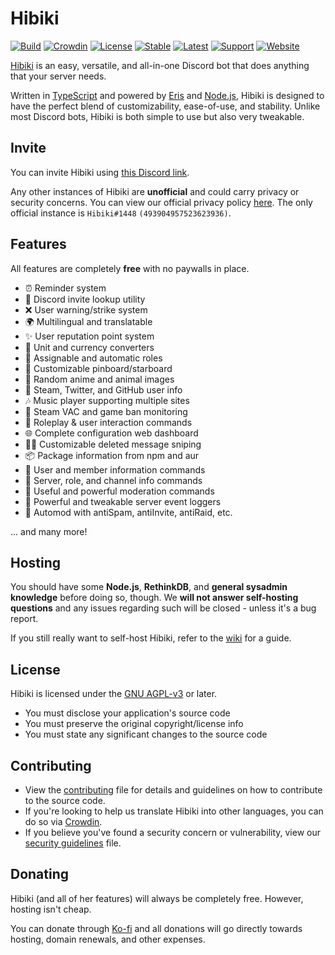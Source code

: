 # Hibiki

[![Build][badge-workflow]][workflow]
[![Crowdin][badge-crowdin]][translation]
[![License][badge-license]][license]
[![Stable][badge-stable]][stable]
[![Latest][badge-latest]][latest]
[![Support][badge-support]][support]
[![Website][badge-website]][hibiki]

[Hibiki][hibiki] is an easy, versatile, and all-in-one Discord bot that does anything that your server needs.

Written in [TypeScript][typescript] and powered by [Eris][eris] and [Node.js][nodejs], Hibiki is designed to have the perfect blend of customizability, ease-of-use, and stability. Unlike most Discord bots, Hibiki is both simple to use but also very tweakable.

## Invite

You can invite Hibiki using [this Discord link][invite].

Any other instances of Hibiki are **unofficial** and could carry privacy or security concerns. You can view our official privacy policy [here][privacy]. The only official instance is `Hibiki#1448` `(493904957523623936)`.

## Features

All features are completely **free** with no paywalls in place.

- ⏰ Reminder system
- 🔗 Discord invite lookup utility
- ❌ User warning/strike system
- 🌍 Multilingual and translatable
- ✨ User reputation point system
- 💱 Unit and currency converters
- 📃 Assignable and automatic roles
- 📌 Customizable pinboard/starboard
- 🐶 Random anime and animal images
- 👥 Steam, Twitter, and GitHub user info
- 🎶 Music player supporting multiple sites
- 🎯 Steam VAC and game ban monitoring
- 💙 Roleplay & user interaction commands
- 🌐 Complete configuration web dashboard
- 🕵️‍♀️ Customizable deleted message sniping
- 📦 Package information from npm and aur
- 👤 User and member information commands
- 💬 Server, role, and channel info commands
- 🔨 Useful and powerful moderation commands
- 📜 Powerful and tweakable server event loggers
- 🤖 Automod with antiSpam, antiInvite, antiRaid, etc.

... and many more!

## Hosting

You should have some **Node.js**, **RethinkDB**, and **general sysadmin knowledge** before doing so, though. We **will not answer self-hosting questions** and any issues regarding such will be closed - unless it's a bug report.

If you still really want to self-host Hibiki, refer to the [wiki][wiki] for a guide.

## License

Hibiki is licensed under the [GNU AGPL-v3][license] or later.

- You must disclose your application's source code
- You must preserve the original copyright/license info
- You must state any significant changes to the source code

## Contributing

- View the [contributing][contributing] file for details and guidelines on how to contribute to the source code.
- If you're looking to help us translate Hibiki into other languages, you can do so via [Crowdin][translating].
- If you believe you've found a security concern or vulnerability, view our [security guidelines][security] file.

## Donating

Hibiki (and all of her features) will always be completely free. However, hosting isn't cheap.

You can donate through [Ko-fi][donate] and all donations will go directly towards hosting, domain renewals, and other expenses.

[contributing]: .github/CONTRIBUTING.md "Contributing guidelines file."
[donate]: https://ko-fi.com/smolespi "Donate thru Ko-fi to help cover Hibiki's expenses."
[eris]: https://abal.moe/eris "Eris's documentation website."
[hibiki]: https://hibiki.app "Hibiki's official website and dashboard."
[invite]: https://discordapp.com/oauth2/authorize?&client_id=493904957523623936&scope=bot&permissions=506850534 "A Discord invite for the official Hibiki instance."
[latest]: https://github.com/smolespi/hibiki/tree/next "The latest bot version (on the next branch)."
[license]: LICENSE "Hibiki is licensed under the GNU AGPLv3 or later."
[nodejs]: https://nodejs.org "Node.js's official website."
[privacy]: .github/PRIVACY_POLICY.md "Our Privacy Policy."
[security]: .github/SECURITY.md "Security guidelines file."
[stable]: https://github.com/smolespi/hibiki/releases/latest "Latest stable GitHub release."
[support]: https://discord.gg/gZEj4sM "A Discord invite to the bot's support server."
[translating]: https://translate.hibiki.app "Hibiki translations on Crowdin."
[translation]: https://translate.hibiki.app/project/hibiki "Total progress of translations."
[typescript]: https://www.typescriptlang.org/ "TypeScript's official website."
[wiki]: https://github.com/smolespi/hibiki/wiki "A guide on how to self-host and configure Hibiki."
[workflow]: https://github.com/smolespi/hibiki/actions?query=workflow%3Apush "Main GitHub workflow action."

<!-- Badge URLs -->

[badge-workflow]: https://img.shields.io/github/workflow/status/smolespi/hibiki/Push "Shields.io badge for workflow status."
[badge-crowdin]: https://badges.crowdin.net/hibiki/localized.svg "Crowdin badge for total localization progress."
[badge-license]: https://img.shields.io/badge/license-AGPL%20v3-orange.svg "Shields.io badge for the GNU AGPLv3."
[badge-stable]: https://img.shields.io/github/v/release/smolespi/hibiki?label=stable "Shields.io badge for the latest stable Hibiki release."
[badge-latest]: https://img.shields.io/github/package-json/v/smolespi/hibiki/next?color=red&label=latest "Shields.io badge for the latest Hibiki release."
[badge-support]: https://img.shields.io/discord/620287077778587651?color=purple&label=support "Shields.io badge for the Discord support server information."
[badge-website]: https://img.shields.io/website?down_color=critical&down_message=offline&up_color=green&up_message=online&url=https%3A%2F%2Fhibiki.app "Shields.io badge to indicate whether hibiki.app is online or not."
